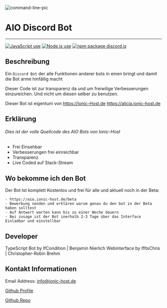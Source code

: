 ![command-line-pic](https://aio.ionic-host.de/assets/img/code.png)

# AIO Discord Bot

---

<a href="https://img.shields.io/badge/JavaScipt-100%25-yellow"><img alt="JavaScript use" src="https://img.shields.io/badge/JavaScipt-100%25-yellow"></a> <a href="https://img.shields.io/badge/Used-Node.js-red"><img alt="Node.js use" src="https://img.shields.io/badge/Used-Node.js-red"></a> <a href="https://img.shields.io/badge/npm-discord.js-orange"><img alt="npm package discord.js" src="https://img.shields.io/badge/npm-discord.js-orange"></a>

## Beschreibung

Ein `Discord Bot` der alle Funktionen anderer bots in einen bringt und damit die Bot arme hinfällig macht

Dieser Code ist zur transparenz da und um freiwilige Verbesserungen einzureichen. Und nicht um diesen selber zu benutzen.

Dieser Bot ist eigentum von https://Ionic-Host.de https://alicia.ionic-host.de 

## Erklärung

###### Dies ist der volle Quellcode des AIO Bots von Ionic-Host

- Frei Einsehbar
- Verbesserungen frei einreichbar
- Transparenz
- Live Coded auf Stack-Stream

## Wo bekomme ich den Bot

Der Bot Ist komplett Kostenlos und frei für alle und aktuell noch in der Beta:

```
- https://aio.ionic-host.de/beta
- Bewerbung senden und erklären warum genau du den bot in der Beta haben solltest
- Auf Antwort warten kann bis zu einer Woche dauern
- Bei zusage ist der Bot inerhalb 2-3 Tage über das Interface Einladbar und einstellbar
```

## Developer

TypeScript Bot by IfCondition | Benjamin Nierlich Webinterface by IfItsChris | Christopher-Robin Brehm 

## Kontakt Informationen

Email Address: info@ionic-host.de

[Github Profile](https://github.com/nfifcondition)

[Github Repo](https://github.com/https://github.com/PublicVoidEnable/AIO-Bot)